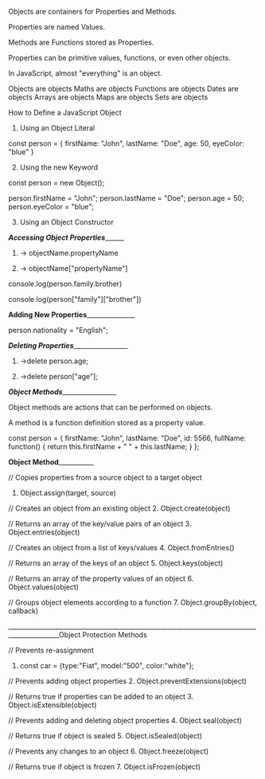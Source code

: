 
Objects are containers for Properties and Methods.

Properties are named Values.

Methods are Functions stored as Properties.

Properties can be primitive values, functions, or even other objects.

In JavaScript, almost "everything" is an object.

Objects are objects
Maths are objects
Functions are objects
Dates are objects
Arrays are objects
Maps are objects
Sets are objects


How to Define a JavaScript Object
1. Using an Object Literal

const person = {
     firstName: "John",
     lastName: "Doe",
     age: 50,
     eyeColor: "blue"
}


2. Using the new Keyword

const person = new Object();

person.firstName = "John";
person.lastName = "Doe";
person.age = 50;
person.eyeColor = "blue";


3. Using an Object Constructor


_______________________________________Accessing Object Properties_____________________________________________

1. -> objectName.propertyName

2. -> objectName["propertyName"]

console.log(person.family.brother)

console.log(person["family"]["brother"])



______________________________________Adding New Properties_____________________________________________________

person.nationality = "English";

_____________________________________Deleting Properties______________________________________________________

1. ->delete person.age;

2. ->delete person["age"];


_______________________________________Object Methods________________________________________________________


Object methods are actions that can be performed on objects.

A method is a function definition stored as a property value.

const person = {
  firstName: "John",
  lastName: "Doe",
  id: 5566,
  fullName: function() {
    return this.firstName + " " + this.lastName;
  }
};


____________________________________Object Method_______________________________________________


// Copies properties from a source object to a target object
1. Object.assign(target, source)

// Creates an object from an existing object
2. Object.create(object)

// Returns an array of the key/value pairs of an object
3. Object.entries(object)

// Creates an object from a list of keys/values
4. Object.fromEntries()

// Returns an array of the keys of an object
5. Object.keys(object)

// Returns an array of the property values of an object
6. Object.values(object)

// Groups object elements according to a function
7. Object.groupBy(object, callback)


______________________________________________________________________________________________Object Protection Methods

// Prevents re-assignment
1. const car = {type:"Fiat", model:"500", color:"white"};

// Prevents adding object properties
2. Object.preventExtensions(object)

// Returns true if properties can be added to an object
3. Object.isExtensible(object)

// Prevents adding and deleting object properties
4. Object.seal(object)

// Returns true if object is sealed
5. Object.isSealed(object)

// Prevents any changes to an object
6. Object.freeze(object)

// Returns true if object is frozen
7. Object.isFrozen(object)
